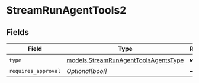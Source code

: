# StreamRunAgentTools2


## Fields

| Field                                                                              | Type                                                                               | Required                                                                           | Description                                                                        |
| ---------------------------------------------------------------------------------- | ---------------------------------------------------------------------------------- | ---------------------------------------------------------------------------------- | ---------------------------------------------------------------------------------- |
| `type`                                                                             | [models.StreamRunAgentToolsAgentsType](../models/streamrunagenttoolsagentstype.md) | :heavy_check_mark:                                                                 | N/A                                                                                |
| `requires_approval`                                                                | *Optional[bool]*                                                                   | :heavy_minus_sign:                                                                 | N/A                                                                                |